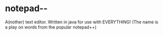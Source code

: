 # notepad--
A(nother) text editor. Written in java for use with EVERYTHING! (The name is a play on words from the popular notepad++)
